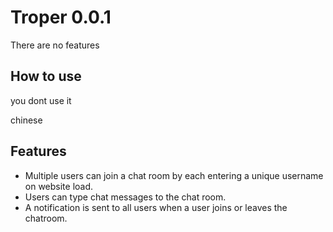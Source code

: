 
# Troper 0.0.1

There are no features

## How to use

you dont use it



chinese
## Features

- Multiple users can join a chat room by each entering a unique username
on website load.
- Users can type chat messages to the chat room.
- A notification is sent to all users when a user joins or leaves
the chatroom.
